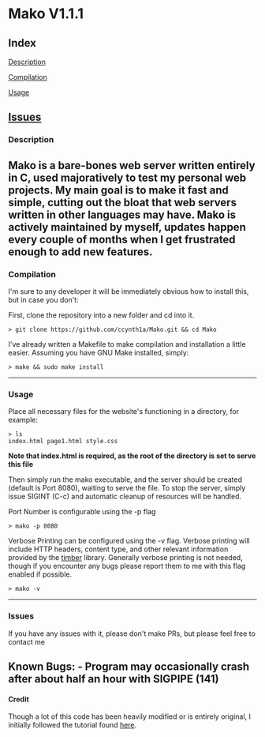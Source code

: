 # Mako V1.1.1
## Index 
[Description](#description)

[Compilation](#compilation)

[Usage](#usage)

[Issues](#issues)
---
### Description
Mako is a bare-bones web server written entirely in C, used majoratively to test my personal web projects. My main goal is to make it fast and simple, cutting out the bloat that web servers written in other languages may have. Mako is actively maintained by myself, updates happen every couple of months when I get frustrated enough to add new features.
---
### Compilation
I'm sure to any developer it will be immediately obvious how to install this, but in case you don't:

First, clone the repository into a new folder and cd into it.
```
> git clone https://github.com/ccynth1a/Mako.git && cd Mako
```
I've already written a Makefile to make compilation and installation a little easier. Assuming you have GNU Make installed, simply:
```
> make && sudo make install
```
---
### Usage
Place all necessary files for the website's functioning in a directory, for example:
```
> ls
index.html page1.html style.css
```
**Note that index.html is required, as the root of the directory is set to serve this file**

Then simply run the mako executable, and the server should be created (default is Port 8080), waiting to serve the file. To stop the server, simply issue SIGINT (C-c) and automatic cleanup of resources will be handled.

Port Number is configurable using the -p flag
```
> mako -p 8080
```

Verbose Printing can be configured using the -v flag. Verbose printing will include HTTP headers, content type, and other relevant information provided by the [timber](https://github.com/ccynth1a/timber) library. Generally verbose printing is not needed, though if you encounter any bugs please report them to me with this flag enabled if possible.
```
> mako -v
```
---
### Issues
If you have any issues with it, please don't make PRs, but please feel free to contact me

Known Bugs:
    - Program may occasionally crash after about half an hour with SIGPIPE (141)
---
#### Credit
Though a lot of this code has been heavily modified or is entirely original, I initially followed the tutorial found [here](https://towardsdev.com/crafting-a-simple-web-server-in-c-ebf4cbab1973).
